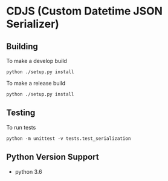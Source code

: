 # CDJS (Custom Datetime JSON Serializer)

## Building

To make a develop build

```
python ./setup.py install
```

To make a release build

```
python ./setup.py install
```

## Testing

To run tests

```
python -m unittest -v tests.test_serialization
```

## Python Version Support

- python 3.6


